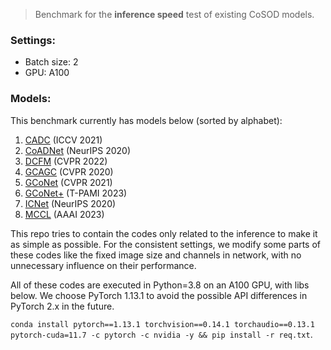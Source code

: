 > Benchmark for the **inference speed** test of existing CoSOD models.

### Settings:

+ Batch size: 2
+ GPU: A100

### Models:

This benchmark currently has models below (sorted by alphabet):

1. [CADC](https://github.com/nnizhang/CADC)     (ICCV 2021)
2. [CoADNet](https://github.com/KeeganZQJ/CoSOD-CoADNet)  (NeurIPS 2020)
3. [DCFM](https://github.com/siyueyu/DCFM)     (CVPR 2022)
4. [GCAGC](https://github.com/ltp1995/GCAGC-CVPR2020)    (CVPR 2020)
5. [GCoNet](https://github.com/fanq15/GCoNet)   (CVPR 2021)
6. [GCoNet+](https://github.com/ZhengPeng7/GCoNet_plus)  (T-PAMI 2023)
7. [ICNet](https://github.com/blanclist/ICNet)    (NeurIPS 2020)
8. [MCCL](https://github.com/ZhengPeng7/MCCL)     (AAAI 2023)

This repo tries to contain the codes only related to the inference to make it as simple as possible.
For the consistent settings, we modify some parts of these codes like the fixed image size and channels in network, with no unnecessary influence on their performance.

All of these codes are executed in Python=3.8 on an A100 GPU, with libs below. We choose PyTorch 1.13.1 to avoid the possible API differences in PyTorch 2.x in the future.

`conda install pytorch==1.13.1 torchvision==0.14.1 torchaudio==0.13.1 pytorch-cuda=11.7 -c pytorch -c nvidia -y && pip install -r req.txt`.
